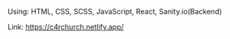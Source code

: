 
Using: HTML, CSS, SCSS, JavaScript, React, Sanity.io(Backend)

Link: https://c4rchurch.netlify.app/
